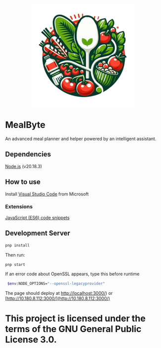 <p align="center"><img src="https://github.com/DiamondBr3aker/MealByte/blob/44a29edbf5c4498b7c91e5f17166762c4999beac/mealbyte%20(1).png"></p>

# MealByte
An advanced meal planner and helper powered by an intelligent assistant.

## Dependencies
[Node.js](https://nodejs.org/en/download) (v20.18.3)

## How to use
Install [Visual Studio Code](https://code.visualstudio.com/) from Microsoft
### Extensions
[JavaScript (ES6) code snippets](https://marketplace.visualstudio.com/items?itemName=xabikos.JavaScriptSnippets) 

## Development Server
```bash
pnp install
```
Then run:
```bash
pnp start
```
If an error code about OpenSSL appears, type this before runtime
```bash
 $env:NODE_OPTIONS="--openssl-legacyprovider"
```
The page should deploy at [http://localhost:3000/](http://localhost:3000/)) or [http://10.180.8.112:3000/](http://10.180.8.112:3000/)
# This project is licensed under the terms of the GNU General Public License 3.0.
